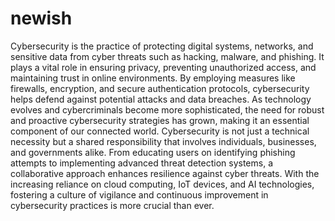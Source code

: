 # newish
Cybersecurity is the practice of protecting digital systems, networks, and sensitive data from cyber threats such as hacking, malware, and phishing. It plays a vital role in ensuring privacy, preventing unauthorized access, and maintaining trust in online environments. By employing measures like firewalls, encryption, and secure authentication protocols, cybersecurity helps defend against potential attacks and data breaches. As technology evolves and cybercriminals become more sophisticated, the need for robust and proactive cybersecurity strategies has grown, making it an essential component of our connected world.
Cybersecurity is not just a technical necessity but a shared responsibility that involves individuals, businesses, and governments alike. From educating users on identifying phishing attempts to implementing advanced threat detection systems, a collaborative approach enhances resilience against cyber threats. With the increasing reliance on cloud computing, IoT devices, and AI technologies, fostering a culture of vigilance and continuous improvement in cybersecurity practices is more crucial than ever.

